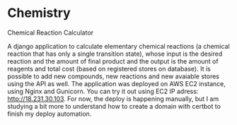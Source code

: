 # Chemistry
Chemical Reaction Calculator

A django application to calculate elementary chemical reactions (a chemical reaction that has only a single transition state),
whose input is the desired reaction and the amount of final product and the output is the amount of reagents and total cost 
(based on registered stores on database). It is possible to add new compounds, new reactions and new avaiable stores using the API
as well.
The application was deployed on AWS EC2 instance, using Nginx and Gunicorn. You can try it out using EC2 IP adress: http://18.231.30.103. 
For now, the deploy is happening manually, but I am studying a bit more to understand how to create a domain with certbot to finish my deploy
automation.
